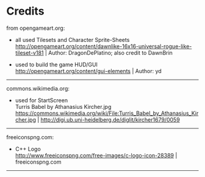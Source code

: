 # Credits

from opengameart.org:
* all used Tilesets and Character Sprite-Sheets  
    http://opengameart.org/content/dawnlike-16x16-universal-rogue-like-tileset-v181 | Author: DragonDePlatino; also credit to DawnBrin
    
* used to build the game HUD/GUI  
    http://opengameart.org/content/gui-elements | Author: yd

---------------------------------------------------------

commons.wikimedia.org:
* used for StartScreen  
    Turris Babel by Athanasius Kircher.jpg  
    https://commons.wikimedia.org/wiki/File:Turris_Babel_by_Athanasius_Kircher.jpg | http://digi.ub.uni-heidelberg.de/diglit/kircher1679/0059

---------------------------------------------------------

freeiconspng.com:
* C++ Logo  
    http://www.freeiconspng.com/free-images/c-logo-icon-28389 | freeiconspng.com
    
---------------------------------------------------------
